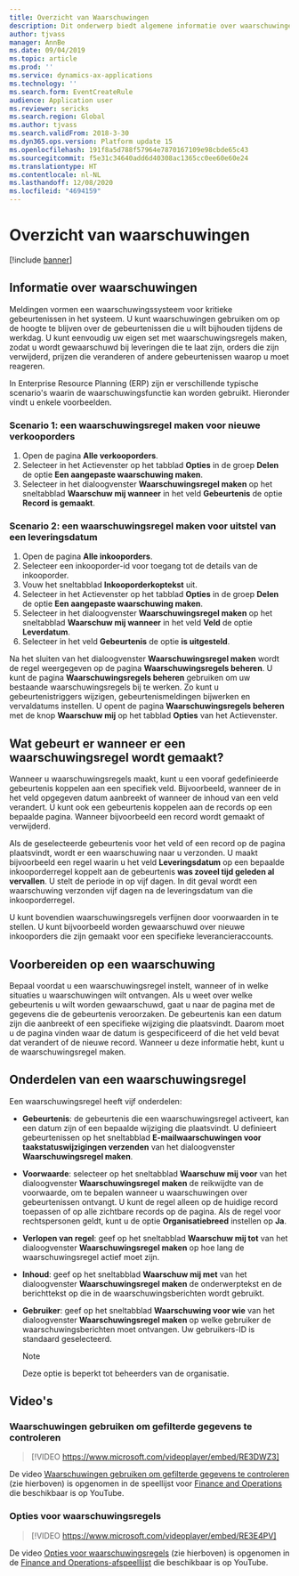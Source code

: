 ```yaml
---
title: Overzicht van Waarschuwingen
description: Dit onderwerp biedt algemene informatie over waarschuwingen. U kunt waarschuwingen gebruiken om op de hoogte te blijven over de gebeurtenissen die u wilt bijhouden tijdens de werkdag.
author: tjvass
manager: AnnBe
ms.date: 09/04/2019
ms.topic: article
ms.prod: ''
ms.service: dynamics-ax-applications
ms.technology: ''
ms.search.form: EventCreateRule
audience: Application user
ms.reviewer: sericks
ms.search.region: Global
ms.author: tjvass
ms.search.validFrom: 2018-3-30
ms.dyn365.ops.version: Platform update 15
ms.openlocfilehash: 191f8a5d788f57964e7870167109e98cbde65c43
ms.sourcegitcommit: f5e31c34640add6d40308ac1365cc0ee60e60e24
ms.translationtype: HT
ms.contentlocale: nl-NL
ms.lasthandoff: 12/08/2020
ms.locfileid: "4694159"
---
```

# <a name="alerts-overview"></a>Overzicht van waarschuwingen

[!include [banner](../includes/banner.md)]

## <a name="about-alerts"></a>Informatie over waarschuwingen
Meldingen vormen een waarschuwingssysteem voor kritieke gebeurtenissen in het systeem. U kunt waarschuwingen gebruiken om op de hoogte te blijven over de gebeurtenissen die u wilt bijhouden tijdens de werkdag. U kunt eenvoudig uw eigen set met waarschuwingsregels maken, zodat u wordt gewaarschuwd bij leveringen die te laat zijn, orders die zijn verwijderd, prijzen die veranderen of andere gebeurtenissen waarop u moet reageren.

In Enterprise Resource Planning (ERP) zijn er verschillende typische scenario's waarin de waarschuwingsfunctie kan worden gebruikt. Hieronder vindt u enkele voorbeelden.

### <a name="scenario-1-create-an-alert-rule-for-new-sales-orders"></a>Scenario 1: een waarschuwingsregel maken voor nieuwe verkooporders

1. Open de pagina **Alle verkooporders**.
2. Selecteer in het Actievenster op het tabblad **Opties** in de groep **Delen** de optie **Een aangepaste waarschuwing maken**.
3. Selecteer in het dialoogvenster **Waarschuwingsregel maken** op het sneltabblad **Waarschuw mij wanneer** in het veld **Gebeurtenis** de optie **Record is gemaakt**.

### <a name="scenario-2-create-an-alert-rule-for-postponement-of-a-delivery-date"></a>Scenario 2: een waarschuwingsregel maken voor uitstel van een leveringsdatum

1. Open de pagina **Alle inkooporders**.
2. Selecteer een inkooporder-id voor toegang tot de details van de inkooporder.
3. Vouw het sneltabblad **Inkooporderkoptekst** uit.
4. Selecteer in het Actievenster op het tabblad **Opties** in de groep **Delen** de optie **Een aangepaste waarschuwing maken**.
5. Selecteer in het dialoogvenster **Waarschuwingsregel maken** op het sneltabblad **Waarschuw mij wanneer** in het veld **Veld** de optie **Leverdatum**.
6. Selecteer in het veld **Gebeurtenis** de optie **is uitgesteld**.
    
Na het sluiten van het dialoogvenster **Waarschuwingsregel maken** wordt de regel weergegeven op de pagina **Waarschuwingsregels beheren**. U kunt de pagina **Waarschuwingsregels beheren** gebruiken om uw bestaande waarschuwingsregels bij te werken. Zo kunt u gebeurtenistriggers wijzigen, gebeurtenismeldingen bijwerken en vervaldatums instellen. U opent de pagina **Waarschuwingsregels beheren** met de knop **Waarschuw mij** op het tabblad **Opties** van het Actievenster.

## <a name="what-occurs-when-an-alert-rule-is-created"></a>Wat gebeurt er wanneer er een waarschuwingsregel wordt gemaakt?

Wanneer u waarschuwingsregels maakt, kunt u een vooraf gedefinieerde gebeurtenis koppelen aan een specifiek veld. Bijvoorbeeld, wanneer de in het veld opgegeven datum aanbreekt of wanneer de inhoud van een veld verandert. U kunt ook een gebeurtenis koppelen aan de records op een bepaalde pagina. Wanneer bijvoorbeeld een record wordt gemaakt of verwijderd.

Als de geselecteerde gebeurtenis voor het veld of een record op de pagina plaatsvindt, wordt er een waarschuwing naar u verzonden. U maakt bijvoorbeeld een regel waarin u het veld **Leveringsdatum** op een bepaalde inkooporderregel koppelt aan de gebeurtenis **was zoveel tijd geleden al vervallen**. U stelt de periode in op vijf dagen. In dit geval wordt een waarschuwing verzonden vijf dagen na de leveringsdatum van die inkooporderregel.

U kunt bovendien waarschuwingsregels verfijnen door voorwaarden in te stellen. U kunt bijvoorbeeld worden gewaarschuwd over nieuwe inkooporders die zijn gemaakt voor een specifieke leverancieraccounts.

## <a name="preparing-for-an-alert"></a>Voorbereiden op een waarschuwing

Bepaal voordat u een waarschuwingsregel instelt, wanneer of in welke situaties u waarschuwingen wilt ontvangen. Als u weet over welke gebeurtenis u wilt worden gewaarschuwd, gaat u naar de pagina met de gegevens die de gebeurtenis veroorzaken. De gebeurtenis kan een datum zijn die aanbreekt of een specifieke wijziging die plaatsvindt. Daarom moet u de pagina vinden waar de datum is gespecificeerd of die het veld bevat dat verandert of de nieuwe record. Wanneer u deze informatie hebt, kunt u de waarschuwingsregel maken.

## <a name="components-of-an-alert-rule"></a>Onderdelen van een waarschuwingsregel

Een waarschuwingsregel heeft vijf onderdelen:

- **Gebeurtenis**: de gebeurtenis die een waarschuwingsregel activeert, kan een datum zijn of een bepaalde wijziging die plaatsvindt. U definieert gebeurtenissen op het sneltabblad **E-mailwaarschuwingen voor taakstatuswijzigingen verzenden** van het dialoogvenster **Waarschuwingsregel maken**.
- **Voorwaarde**: selecteer op het sneltabblad **Waarschuw mij voor** van het dialoogvenster **Waarschuwingsregel maken** de reikwijdte van de voorwaarde, om te bepalen wanneer u waarschuwingen over gebeurtenissen ontvangt. U kunt de regel alleen op de huidige record toepassen of op alle zichtbare records op de pagina. Als de regel voor rechtspersonen geldt, kunt u de optie **Organisatiebreed** instellen op **Ja**.
- **Verlopen van regel**: geef op het sneltabblad **Waarschuw mij tot** van het dialoogvenster **Waarschuwingsregel maken** op hoe lang de waarschuwingsregel actief moet zijn.
- **Inhoud**: geef op het sneltabblad **Waarschuw mij met** van het dialoogvenster  **Waarschuwingsregel maken** de onderwerptekst en de berichttekst op die in de waarschuwingsberichten wordt gebruikt.
- **Gebruiker**: geef op het sneltabblad **Waarschuwing voor wie** van het dialoogvenster **Waarschuwingsregel maken** op welke gebruiker de waarschuwingsberichten moet ontvangen. Uw gebruikers-ID is standaard geselecteerd.

    > [!NOTE]
    > Deze optie is beperkt tot beheerders van de organisatie.

## <a name="videos"></a>Video's

### <a name="how-to-use-alerts-to-monitor-filtered-data"></a>Waarschuwingen gebruiken om gefilterde gegevens te controleren

> [!VIDEO https://www.microsoft.com/videoplayer/embed/RE3DWZ3]

De video [Waarschuwingen gebruiken om gefilterde gegevens te controleren](https://youtu.be/ZYKMcv6kl9s) (zie hierboven) is opgenomen in de speellijst voor [Finance and Operations](https://www.youtube.com/playlist?list=PLcakwueIHoT_SYfIaPGoOhloFoCXiUSyW) die beschikbaar is op YouTube.

### <a name="alert-rule-options"></a>Opties voor waarschuwingsregels

> [!VIDEO https://www.microsoft.com/videoplayer/embed/RE3E4PV]

De video [Opties voor waarschuwingsregels](https://youtu.be/cpzimwOjicM) (zie hierboven) is opgenomen in de [Finance and Operations-afspeellijst](https://www.youtube.com/playlist?list=PLcakwueIHoT_SYfIaPGoOhloFoCXiUSyW) die beschikbaar is op YouTube.


